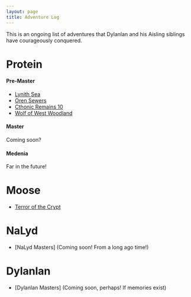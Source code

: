 ```yaml
---
layout: page
title: Adventure Log
---
```


This is an ongoing list of adventures that Dylanlan and his Aisling siblings have courageously conquered.


# Protein

#### Pre-Master
- [Lynith Sea](/adventure/2024/01/03/lynith-sea)
- [Oren Sewers](/adventure/2024/01/04/oren-sewers)
- [Cthonic Remains 10](/adventure/2024/01/07/cthonic-remains-10)
- [Wolf of West Woodland](/adventure/2024/01/09/west-woodland-wolf)


#### Master

Coming soon?

#### Medenia

Far in the future!

# Moose
- [Terror of the Crypt](/adventure/2024/01/11/moose-crypt-terror)


# NaLyd

- [NaLyd Masters] (Coming soon! From a long ago time!)


# Dylanlan

- [Dylanlan Masters] (Coming soon, perhaps! If memories exist)


